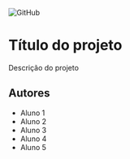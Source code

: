 ![GitHub](https://img.shields.io/github/license/thypedy/2emia-projeto)
# Título do projeto
Descrição do projeto
## Autores
- Aluno 1
- Aluno 2
- Aluno 3
- Aluno 4
- Aluno 5
